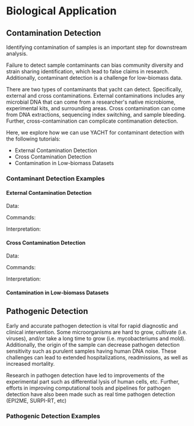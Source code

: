 # Biological Application

## Contamination Detection

Identifying contamination of samples is an important step for downstream analysis. 

Failure to detect sample contaminants can bias community diversity and strain sharing identification, which lead to false claims in research. Additionally, contaminant detection is a challenge for low-biomass data.

There are two types of contaminants that yacht can detect. Specifically, external and cross contaminations. External contaminations includes any microbial DNA that can come from a researcher's native microbiome, experimental kits, and surrounding areas. Cross contamination can come from DNA extractions, sequencing index switching, and sample bleeding. Further, cross-contamination can complicate contimanation detection.

Here, we explore how we can use YACHT for contaminant detection with the following tutorials:
* External Contamination Detection 
* Cross Contamination Detection 
* Contamination in Low-biomass Datasets 

### Contaminant Detection Examples

#### External Contamination Detection

Data:

Commands:

Interpretation:

#### Cross Contamination Detection

Data:

Commands:

Interpretation:

#### Contamination in Low-biomass Datasets

## Pathogenic Detection

Early and accurate pathogen detection is vital for rapid diagnostic and clinical intervention. Some microorganisms are hard to grow, cultivate (i.e. viruses), and/or take a long time to grow (i.e. mycobacteriums and mold). Additionally, the origin of the sample can decrease pathogen detection sensitivity such as purulent samples having human DNA noise. These challenges can lead to extended hospitalizations, readmissions, as well as increased mortality.

Research in pathogen detection have led to improvements of the experimental part such as differential lysis of human cells, etc. Further, efforts in improving computational tools and pipelines for pathogen detection have also been made such as real time pathogen detection (EPI2ME, SURPI-RT, etc)

### Pathogenic Detection Examples

